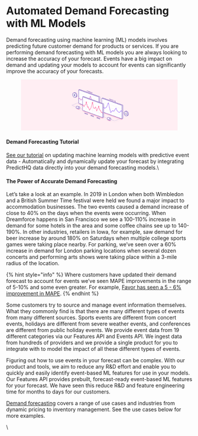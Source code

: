 # Automated Demand Forecasting with ML Models

Demand forecasting using machine learning (ML) models involves predicting future customer demand for products or services. If you are performing demand forecasting with ML models you are always looking to increase the accuracy of your forecast. Events have a big impact on demand and updating your models to account for events can significantly improve the accuracy of your forecasts.

<figure><img src="../../.gitbook/assets/Tutorials illustration 1.png" alt=""><figcaption></figcaption></figure>

#### Demand Forecasting Tutorial

[See our tutorial](../guides/tutorials/improving-demand-forecasting-models-with-event-features.md) on updating machine learning models with predictive event data - Automatically and dynamically update your forecast by integrating PredictHQ data directly into your demand forecasting models.\


#### The Power of Accurate Demand Forecasting

Let’s take a look at an example. In 2019 in London when both Wimbledon and a British Summer Time festival were held we found a major impact to accommodation businesses. The two events caused a demand increase of close to 40% on the days when the events were occurring. When Dreamforce happens in San Francisco we see a 100-110% increase in demand for some hotels in the area and some coffee chains see up to 140-190%. In other industries, retailers in Iowa, for example, saw demand for beer increase by around 180% on Saturdays when multiple college sports games were taking place nearby. For parking, we’ve seen over a 60% increase in demand for London parking locations when several dozen concerts and performing arts shows were taking place within a 3-mile radius of the location.

{% hint style="info" %}
Where customers have updated their demand forecast to account for events we’ve seen MAPE improvements in the range of 5-10% and some even greater. For example, [Favor has seen a 5 - 6% improvement in MAPE](https://www.predicthq.com/customers/favor).
{% endhint %}

Some customers try to source and manage event information themselves. What they commonly find is that there are many different types of events from many different sources. Sports events are different from concert events, holidays are different from severe weather events, and conferences are different from public holiday events. We provide event data from 19 different categories via our Features API and Events API. We ingest data from hundreds of providers and we provide a single product for you to integrate with to model the impact of all these different types of events.

Figuring out how to use events in your forecast can be complex. With our product and tools, we aim to reduce any R\&D effort and enable you to quickly and easily identify event-based ML features for use in your models. Our Features API provides prebuilt, forecast-ready event-based ML features for your forecast. We have seen this reduce R\&D and feature engineering time for months to days for our customers.&#x20;

[Demand forecasting](../guides/tutorials/improving-demand-forecasting-models-with-event-features.md) covers a range of use cases and industries from dynamic pricing to inventory management. See the use cases below for more examples.

\

